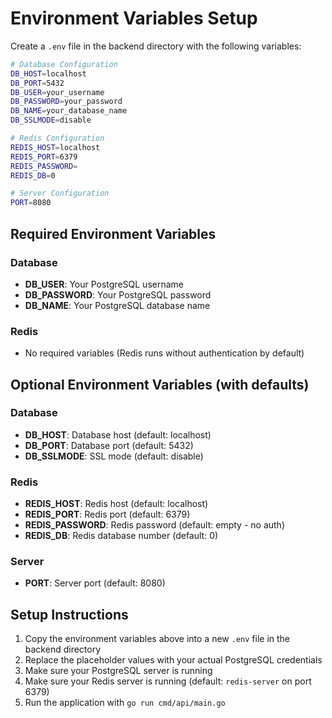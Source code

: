 # Environment Variables Setup

Create a `.env` file in the backend directory with the following variables:

```bash
# Database Configuration
DB_HOST=localhost
DB_PORT=5432
DB_USER=your_username
DB_PASSWORD=your_password
DB_NAME=your_database_name
DB_SSLMODE=disable

# Redis Configuration
REDIS_HOST=localhost
REDIS_PORT=6379
REDIS_PASSWORD=
REDIS_DB=0

# Server Configuration
PORT=8080
```

## Required Environment Variables

### Database
- **DB_USER**: Your PostgreSQL username
- **DB_PASSWORD**: Your PostgreSQL password  
- **DB_NAME**: Your PostgreSQL database name

### Redis
- No required variables (Redis runs without authentication by default)

## Optional Environment Variables (with defaults)

### Database
- **DB_HOST**: Database host (default: localhost)
- **DB_PORT**: Database port (default: 5432)
- **DB_SSLMODE**: SSL mode (default: disable)

### Redis
- **REDIS_HOST**: Redis host (default: localhost)
- **REDIS_PORT**: Redis port (default: 6379)
- **REDIS_PASSWORD**: Redis password (default: empty - no auth)
- **REDIS_DB**: Redis database number (default: 0)

### Server
- **PORT**: Server port (default: 8080)

## Setup Instructions

1. Copy the environment variables above into a new `.env` file in the backend directory
2. Replace the placeholder values with your actual PostgreSQL credentials
3. Make sure your PostgreSQL server is running
4. Make sure your Redis server is running (default: `redis-server` on port 6379)
5. Run the application with `go run cmd/api/main.go`

